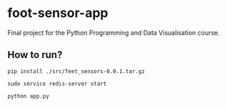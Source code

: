 # foot-sensor-app
Final project for the Python Programming and Data Visualisation course.

## How to run?
`pip install ./src/feet_sensors-0.0.1.tar.gz`

`sudo service redis-server start`

`python app.py`